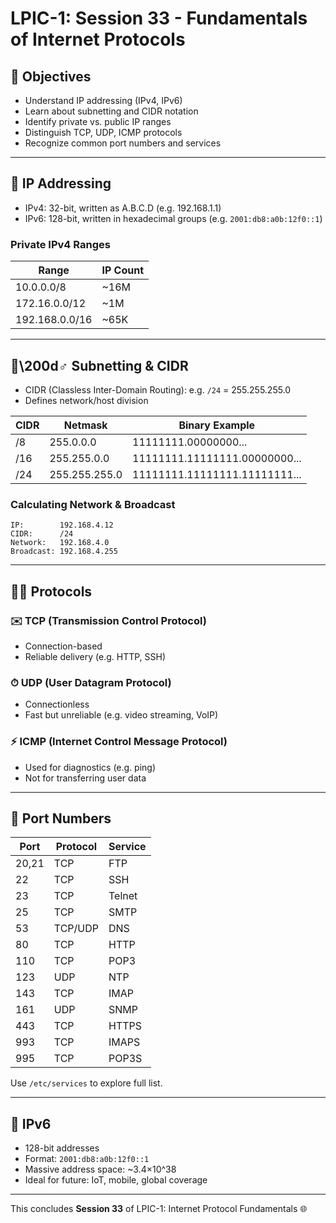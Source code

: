 # LPIC-1: Session 33 - Fundamentals of Internet Protocols

## 🌟 Objectives
- Understand IP addressing (IPv4, IPv6)
- Learn about subnetting and CIDR notation
- Identify private vs. public IP ranges
- Distinguish TCP, UDP, ICMP protocols
- Recognize common port numbers and services

---

## 📀 IP Addressing
- IPv4: 32-bit, written as A.B.C.D (e.g. 192.168.1.1)
- IPv6: 128-bit, written in hexadecimal groups (e.g. `2001:db8:a0b:12f0::1`)

### Private IPv4 Ranges
| Range                | IP Count |
|----------------------|----------|
| 10.0.0.0/8           | ~16M     |
| 172.16.0.0/12        | ~1M      |
| 192.168.0.0/16       | ~65K     |

---

## 🤷\200d♂️ Subnetting & CIDR
- CIDR (Classless Inter-Domain Routing): e.g. `/24` = 255.255.255.0
- Defines network/host division

| CIDR | Netmask           | Binary Example                |
|------|-------------------|-------------------------------|
| /8   | 255.0.0.0         | 11111111.00000000...          |
| /16  | 255.255.0.0       | 11111111.11111111.00000000... |
| /24  | 255.255.255.0     | 11111111.11111111.11111111... |

### Calculating Network & Broadcast
```
IP:        192.168.4.12
CIDR:      /24
Network:   192.168.4.0
Broadcast: 192.168.4.255
```

---

## 👨‍💻 Protocols

### ✉️ TCP (Transmission Control Protocol)
- Connection-based
- Reliable delivery (e.g. HTTP, SSH)

### ⏱ UDP (User Datagram Protocol)
- Connectionless
- Fast but unreliable (e.g. video streaming, VoIP)

### ⚡ ICMP (Internet Control Message Protocol)
- Used for diagnostics (e.g. ping)
- Not for transferring user data

---

## 🔹 Port Numbers

| Port | Protocol | Service    |
|------|----------|------------|
| 20,21 | TCP      | FTP        |
| 22    | TCP      | SSH        |
| 23    | TCP      | Telnet     |
| 25    | TCP      | SMTP       |
| 53    | TCP/UDP  | DNS        |
| 80    | TCP      | HTTP       |
| 110   | TCP      | POP3       |
| 123   | UDP      | NTP        |
| 143   | TCP      | IMAP       |
| 161   | UDP      | SNMP       |
| 443   | TCP      | HTTPS      |
| 993   | TCP      | IMAPS      |
| 995   | TCP      | POP3S      |

Use `/etc/services` to explore full list.

---

## 🚀 IPv6
- 128-bit addresses
- Format: `2001:db8:a0b:12f0::1`
- Massive address space: ~3.4×10^38
- Ideal for future: IoT, mobile, global coverage

---

This concludes **Session 33** of LPIC-1: Internet Protocol Fundamentals 🌐
